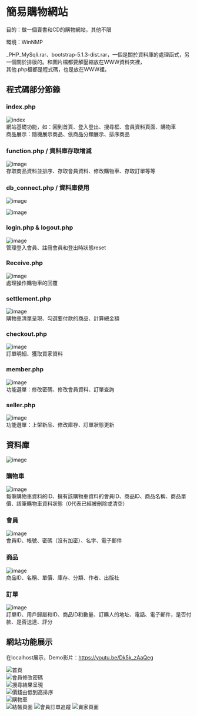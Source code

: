 簡易購物網站
===

目的：做一個賣書和CD的購物網站，其他不限

環境：WinNMP  

_PHP_MySqli.rar、bootstrap-5.1.3-dist.rar，一個是關於資料庫的處理函式，另一個關於排版的。和圖片檔都要解壓縮放在WWW資料夾裡，  
其他.php檔都是程式碼，也是放在WWW裡。  

## 程式碼部分節錄

### index.php
![index](https://github.com/user-attachments/assets/d2eacfe2-6f01-41ad-b716-0c927c5c7c09)  
  網站基礎功能，如：回到首頁、登入登出、搜尋框、會員資料頁面、購物車  
  商品展示：隨機展示商品、依商品分類展示、排序商品  

### function.php / 資料庫存取增減
![image](https://github.com/user-attachments/assets/ba2a0c71-0313-4472-b8ac-42f513bcbfd4)  
  存取商品資料並排序、存取會員資料、修改購物車、存取訂單等等  

### db_connect.php / 資料庫使用
![image](https://github.com/user-attachments/assets/e0a43279-fafc-435d-a877-755d899172df)  

![image](https://github.com/user-attachments/assets/223c207c-4f7d-4139-bac4-d6df5c939a5a)  

### login.php & logout.php
![image](https://github.com/user-attachments/assets/91016c6c-1869-4bf4-92f4-84dd5f04aadf)  
 管理登入會員、註冊會員和登出時狀態reset  

### Receive.php
![image](https://github.com/user-attachments/assets/daa34131-5d14-4d3d-b635-c0eaf44c8c84)  
 處理操作購物車的回覆

### settlement.php
![image](https://github.com/user-attachments/assets/94e244bd-d1eb-46f9-8874-97702ccbc3c5)  
 購物車清單呈現、勾選要付款的商品、計算總金額  

### checkout.php
![image](https://github.com/user-attachments/assets/d3586d96-8911-42d4-a95c-d5ab3274407c)  
 訂單明細、獲取買家資料  

### member.php
![image](https://github.com/user-attachments/assets/1a3bab85-6062-4188-a2cd-62204cd2e34d)  
 功能選單：修改密碼、修改會員資料、訂單查詢  

### seller.php
![image](https://github.com/user-attachments/assets/855d9c80-6611-42b3-a924-85f94a09158f)  
 功能選單：上架新品、修改庫存、訂單狀態更新  

## 資料庫
![image](https://github.com/user-attachments/assets/6702578c-0f06-47e1-a0c0-a97f75fdcafd)  

### 購物車
![image](https://github.com/user-attachments/assets/f0ffda66-19c0-42e4-8d4b-b3de635c8a03)  
  每筆購物車資料的ID、擁有該購物車資料的會員ID、商品ID、商品名稱、商品單價、該筆購物車資料狀態（0代表已經被刪除或清空）  
### 會員
![image](https://github.com/user-attachments/assets/15c41df9-25a0-4377-b0ad-f2e8a8c1014e)  
  會員ID、帳號、密碼（沒有加密）、名字、電子郵件  

### 商品
![image](https://github.com/user-attachments/assets/d09c810e-1306-4c72-b1d4-ab381277cc3c)  
 商品ID、名稱、單價、庫存、分類、作者、出版社  

### 訂單
![image](https://github.com/user-attachments/assets/88d95563-f5a7-4a26-ac94-c9f72683b97f)  
 訂單ID、用戶歸屬和ID、商品ID和數量、訂購人的地址、電話、電子郵件，是否付款、是否送達、評分  
 
## 網站功能展示
在localhost展示，Demo影片：https://youtu.be/Dk5k_zAaQeg

![首頁](htps://github.com/user-attachments/assets/7454c987-af98-4a50-b415-4641417d95b7)  
![會員修改密碼](https://github.com/user-attachments/assets/e8650d32-6cee-4126-abd7-823bc4978747)  
![搜尋結果呈現](https://github.com/user-attachments/assets/1276d197-5976-455f-b264-062a917ad3a3)  
![價錢由低到高排序](https://github.com/user-attachments/assets/c8d6bdb3-3f2a-42c7-83ee-6a3a94afa783)  
![購物車](https://github.com/user-attachments/assets/d5cdb9d9-030a-4143-bab3-1c6d61067297)  
![結帳頁面](https://github.com/user-attachments/assets/0681cade-c3a0-44b0-b0d7-8e3af40f1448)
![會員訂單追蹤](https://github.com/user-attachments/assets/1a00d0e4-c437-44a3-8751-b37e9aa0bec5)
![賣家頁面](https://github.com/user-attachments/assets/efc58913-278e-429f-9d53-2a8069be1a54)


